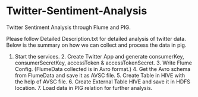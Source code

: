 # Twitter-Sentiment-Analysis
Twitter Sentiment Analysis through Flume and PIG.

Please follow Detailed Description.txt for detailed analysis of twitter data. Below is the summary on how we can collect and process the data in pig.

  1. Start the services.
	2. Create Twitter App and generate consumerKey, consumerSecretKey, accessToken & accessTokenSecret.
	3. Write Flume Config. (FlumeData collected is in Avro format.)
	4. Get the Avro schema from FlumeData and save it as AVSC file.
	5. Create Table in HIVE with the help of AVSC file.
	6. Create External Table HIVE and save it in HDFS location.
	7. Load data in PIG relation for further analysis.
